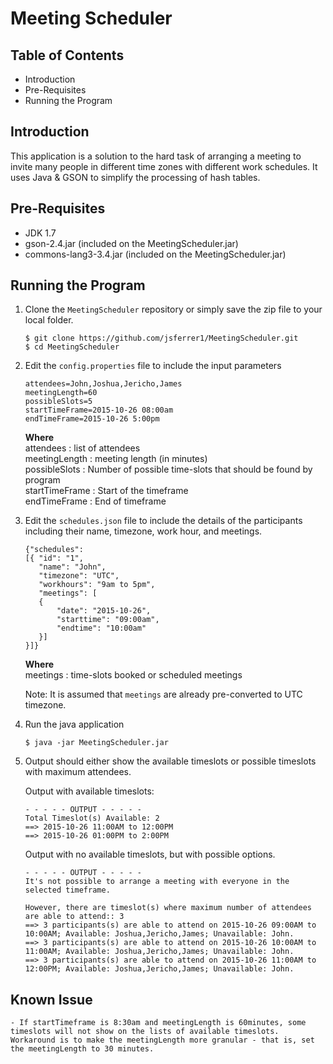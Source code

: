 # Meeting Scheduler

## Table of Contents

* Introduction
* Pre-Requisites
* Running the Program


## Introduction

This application is a solution to the hard task of arranging a meeting to invite many people in different time zones with different work schedules. It uses Java & GSON to simplify the processing of hash tables.


## Pre-Requisites

  - JDK 1.7
  - gson-2.4.jar (included on the MeetingScheduler.jar)
  - commons-lang3-3.4.jar (included on the MeetingScheduler.jar)

## Running the Program

  1. Clone the `MeetingScheduler` repository or simply save the zip file to your local folder.
  
     ```
	 $ git clone https://github.com/jsferrer1/MeetingScheduler.git
     $ cd MeetingScheduler
     ```

  2. Edit the `config.properties` file to include the input parameters  
     
     ```
     attendees=John,Joshua,Jericho,James
     meetingLength=60
     possibleSlots=5
     startTimeFrame=2015-10-26 08:00am
     endTimeFrame=2015-10-26 5:00pm
     ```
     
     **Where**  
     attendees : list of attendees  
     meetingLength : meeting length (in minutes)  
     possibleSlots : Number of possible time-slots that should be found by program  
     startTimeFrame : Start of the timeframe  
     endTimeFrame : End of timeframe
     

  3. Edit the `schedules.json` file to include the details of the participants including their name, timezone, work hour, and meetings.  

	 ```
	 {"schedules":
	 [{	"id": "1",
	 	"name": "John",
	 	"timezone": "UTC",
	 	"workhours": "9am to 5pm",
	 	"meetings": [
	    { 
	 		"date": "2015-10-26",
	 		"starttime": "09:00am",
	 		"endtime": "10:00am"
	 	}]
	 }]}
	 ```
     
     **Where**  
     meetings : time-slots booked or scheduled meetings
     
     Note: It is assumed that `meetings` are already pre-converted to UTC timezone.  
     
     
  4. Run the java application  
  
     ```
     $ java -jar MeetingScheduler.jar
     ``` 
    
  5. Output should either show the available timeslots or possible timeslots with maximum attendees.

	 Output with available timeslots:
  
     ```
     - - - - - OUTPUT - - - - -
	 Total Timeslot(s) Available: 2
	 ==> 2015-10-26 11:00AM to 12:00PM
	 ==> 2015-10-26 01:00PM to 2:00PM  
     ```

	 Output with no available timeslots, but with possible options. 
    
	 ```
	 - - - - - OUTPUT - - - - -
	 It's not possible to arrange a meeting with everyone in the selected timeframe.

	 However, there are timeslot(s) where maximum number of attendees are able to attend:: 3
	 ==> 3 participants(s) are able to attend on 2015-10-26 09:00AM to 10:00AM; Available: Joshua,Jericho,James; Unavailable: John.
	 ==> 3 participants(s) are able to attend on 2015-10-26 10:00AM to 11:00AM; Available: Joshua,Jericho,James; Unavailable: John.
	 ==> 3 participants(s) are able to attend on 2015-10-26 11:00AM to 12:00PM; Available: Joshua,Jericho,James; Unavailable: John.
	 ```

## Known Issue
    - If startTimeframe is 8:30am and meetingLength is 60minutes, some timeslots will not show on the lists of available timeslots. Workaround is to make the meetingLength more granular - that is, set the meetingLength to 30 minutes. 

     